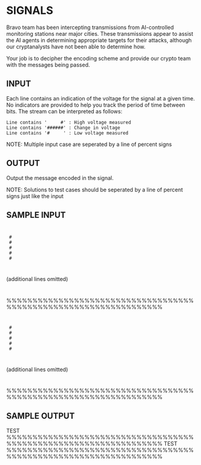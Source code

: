 <!-- RATING: MEDIUM -->
<!-- NAME:  SIGNALS -->
<!-- GENERATOR: generate.pl -->
# SIGNALS

Bravo team has been intercepting transmissions from AI-controlled monitoring stations near major cities. These transmissions appear to assist the AI agents in determining appropriate targets for their attacks, although our cryptanalysts have not been able to determine how. 

Your job is to decipher the encoding scheme and provide our crypto team with the messages being passed.


## INPUT
Each line contains an indication of the voltage for the signal at a given time. No indicators are provided to help you track the period of time between bits. The stream can be interpreted as follows:

	Line contains '     #' : High voltage measured
	Line contains '######' : Change in voltage
	Line contains '#     ' : Low voltage measured


NOTE: Multiple input case are seperated by a line of percent signs

## OUTPUT
Output the message encoded in the signal.

NOTE: Solutions to test cases should be seperated by a line of percent signs just like the input

## SAMPLE INPUT
#     
#     
#     
#     
#     
######
     #
     #
     #
     #
     #
######
#     
(additional lines omitted)
#
#
%%%%%%%%%%%%%%%%%%%%%%%%%%%%%%%%%%%%%%%%%%%%%%%%%%%%%%%%%%%%%%%%%%
#     
#     
#     
#     
#     
######
     #
     #
     #
     #
     #
######
#     
(additional lines omitted)
#
#
%%%%%%%%%%%%%%%%%%%%%%%%%%%%%%%%%%%%%%%%%%%%%%%%%%%%%%%%%%%%%%%%%%


## SAMPLE OUTPUT
TEST
%%%%%%%%%%%%%%%%%%%%%%%%%%%%%%%%%%%%%%%%%%%%%%%%%%%%%%%%%%%%%%%%%%
TEST
%%%%%%%%%%%%%%%%%%%%%%%%%%%%%%%%%%%%%%%%%%%%%%%%%%%%%%%%%%%%%%%%%%

